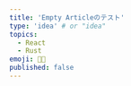 ```yaml
---
title: 'Empty Articleのテスト'
type: 'idea' # or "idea"
topics:
  - React
  - Rust
emoji: 👩‍💻
published: false
---
```

